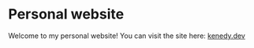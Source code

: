 # Personal website

Welcome to my personal website! You can visit the site here: [kenedy.dev](https://kenedy.dev)